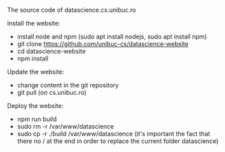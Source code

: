 The source code of datascience.cs.unibuc.ro

Install the website:
 - install node and npm (sudo apt install nodejs, sudo apt install npm)
 - git clone https://github.com/unibuc-cs/datascience-website
 - cd datascience-website
 - npm install

Update the website:
- change content in the git repository 
- git pull (on cs.unibuc.ro)

Deploy the website:
 - npm run build
 - sudo rm -r /var/www/datascience
 - sudo cp -r ./build /var/www/datascience (it's important the fact that there no / at the end in order to replace the current folder datascience)
